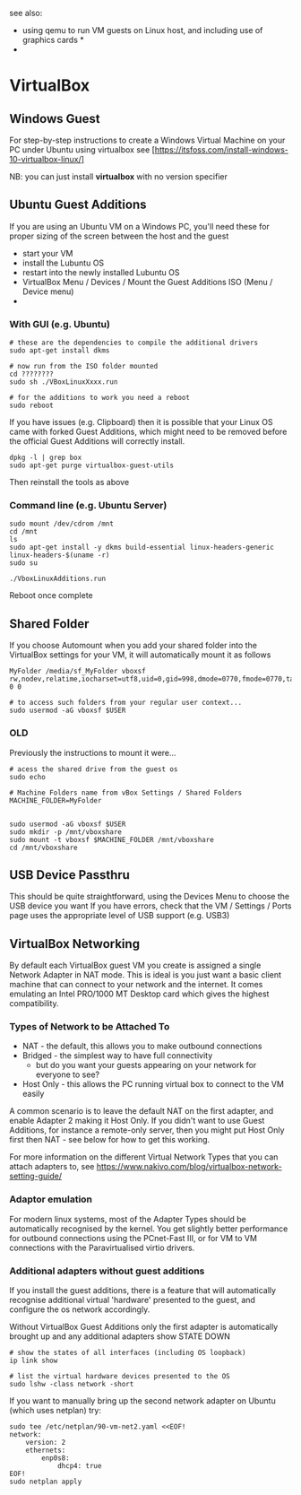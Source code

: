 
see also:

* using qemu to run VM guests on Linux host, and including use of graphics cards
    * 
* 

# VirtualBox

## Windows Guest

For step-by-step instructions to create a Windows Virtual Machine on your PC under Ubuntu using virtualbox see [https://itsfoss.com/install-windows-10-virtualbox-linux/] 

NB: you can just install **virtualbox** with no version specifier


## Ubuntu Guest Additions

If you are using an Ubuntu VM on a Windows PC, 
you'll need these for proper sizing of the screen between the host and the guest

* start your VM
* install the Lubuntu OS
* restart into the newly installed Lubuntu OS
* VirtualBox Menu / Devices / Mount the Guest Additions ISO (Menu / Device menu)
* 

### With GUI (e.g. Ubuntu)

```
# these are the dependencies to compile the additional drivers
sudo apt-get install dkms

# now run from the ISO folder mounted 
cd ????????
sudo sh ./VBoxLinuxXxxx.run

# for the additions to work you need a reboot
sudo reboot
```

If you have issues (e.g. Clipboard) then it is possible that your Linux OS came with forked Guest Additions, which might need to be removed before the official Guest Additions will correctly install.

```
dpkg -l | grep box
sudo apt-get purge virtualbox-guest-utils
```

Then reinstall the tools as above

### Command line (e.g. Ubuntu Server)

```
sudo mount /dev/cdrom /mnt
cd /mnt
ls
sudo apt-get install -y dkms build-essential linux-headers-generic linux-headers-$(uname -r)
sudo su

./VboxLinuxAdditions.run

```

Reboot once complete

## Shared Folder

If you choose Automount when you add your shared folder 
into the VirtualBox settings for your VM, 
it will automatically mount it as follows

```
MyFolder /media/sf_MyFolder vboxsf rw,nodev,relatime,iocharset=utf8,uid=0,gid=998,dmode=0770,fmode=0770,tag=VBoxAutomounter 0 0
```

```
# to access such folders from your regular user context...
sudo usermod -aG vboxsf $USER
```

### OLD

Previously the instructions to mount it were...

```
# acess the shared drive from the guest os 
sudo echo

# Machine Folders name from vBox Settings / Shared Folders
MACHINE_FOLDER=MyFolder


sudo usermod -aG vboxsf $USER
sudo mkdir -p /mnt/vboxshare
sudo mount -t vboxsf $MACHINE_FOLDER /mnt/vboxshare
cd /mnt/vboxshare
```


## USB Device Passthru

This should be quite straightforward, using the Devices Menu to choose the USB device you want
If you have errors, check that the VM / Settings / Ports page uses the appropriate level of
USB support (e.g. USB3)


## VirtualBox Networking

By default each VirtualBox guest VM you create is assigned 
a single Network Adapter in NAT mode. 
This is ideal is you just want a basic client machine 
that can connect to your network and the internet. 
It comes emulating an Intel PRO/1000 MT Desktop card 
which gives the highest compatibility.

### Types of Network to be Attached To

* NAT - the default, this allows you to make outbound connections
* Bridged - the simplest way to have full connectivity
	* but do you want your guests appearing on your network for everyone to see?
* Host Only - this allows the PC running virtual box to connect to the VM easily

A common scenario is to leave the default NAT on the first adapter, 
and enable Adapter 2 making it Host Only. If you didn't want to use 
Guest Additions, for instance a remote-only server, then you might put Host Only first then NAT - see below for how to get this working. 

For more information on the different Virtual Network Types
that you can attach adapters to, see 
https://www.nakivo.com/blog/virtualbox-network-setting-guide/

### Adaptor emulation

For modern linux systems, most of the Adapter Types 
should be automatically recognised by the kernel. 
You get slightly better performance for outbound connections 
using the PCnet-Fast III, or for VM to VM connections with 
the Paravirtualised virtio drivers.

### Additional adapters without guest additions

If you install the guest additions, there is a feature that 
will automatically recognise additional virtual 'hardware' 
presented to the guest, and configure the os network accordingly.

Without VirtualBox Guest Additions only the first adapter is automatically brought up
and any additional adapters show STATE DOWN

```
# show the states of all interfaces (including OS loopback)
ip link show

# list the virtual hardware devices presented to the OS
sudo lshw -class network -short
```

If you want to manually bring up the second network adapter
on Ubuntu (which uses netplan) try:

```
sudo tee /etc/netplan/90-vm-net2.yaml <<EOF!
network:
    version: 2
    ethernets:
        enp0s8:
            dhcp4: true
EOF!
sudo netplan apply
```

